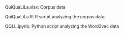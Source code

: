QuiQuaLiLa.xlsx: Corpus data

QuiQuaLiLa.R: R script analyzing the corpus data

QQLL.ipynb: Python script analyzing the Word2vec data
